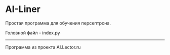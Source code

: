 # AI-Liner

Простая программа для обучения персептрона.

Головной файл - index.py

---
Программа из проекта AI.Lector.ru
